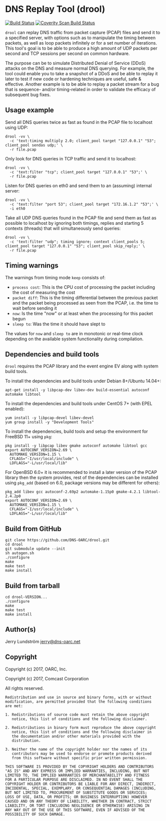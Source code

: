 # DNS Replay Tool (drool)

[![Build Status](https://travis-ci.org/DNS-OARC/drool.svg?branch=develop)](https://travis-ci.org/DNS-OARC/drool) [![Coverity Scan Build Status](https://scan.coverity.com/projects/12202/badge.svg)](https://scan.coverity.com/projects/dns-oarc-drool)

`drool` can replay DNS traffic from packet capture (PCAP) files and send
it to a specified server, with options such as to manipulate the timing
between packets, as well as loop packets infinitely or for a set number
of iterations. This tool's goal is to be able to produce a high amount
of UDP packets per second and TCP sessions per second on common hardware.

The purpose can be to simulate Distributed Denial of Service (DDoS) attacks
on the DNS and measure normal DNS querying. For example, the tool could
enable you to take a snapshot of a DDoS and be able to replay it later
to test if new code or hardening techniques are useful, safe & effective.
Another example is to be able to replay a packet stream for a
bug that is sequence- and/or timing-related in order to validate the
efficacy of subsequent bug fixes.

## Usage example

Send all DNS queries twice as fast as found in the PCAP file to localhost
using UDP:

```shell
drool -vv \
  -c 'text:timing multiply 2.0; client_pool target "127.0.0.1" "53"; client_pool sendas udp;' \
  -r file.pcap
```

Only look for DNS queries in TCP traffic and send it to localhost:

```shell
drool -vv \
  -c 'text:filter "tcp"; client_pool target "127.0.0.1" "53";' \
  -r file.pcap
```

Listen for DNS queries on eth0 and send them to an (assuming) internal server:

```shell
drool -vv \
  -c 'text:filter "port 53"; client_pool target "172.16.1.2" "53";' \
  -i eth0
```

Take all UDP DNS queries found in the PCAP file and send them as fast as
possible to localhost by ignoring both timings, replies and starting 5
contexts (threads) that will simultaneously send queries:

```shell
drool -vv \
  -c 'text:filter "udp"; timing ignore; context client_pools 5; client_pool target "127.0.0.1" "53"; client_pool skip_reply;' \
  -r file.pcap
```

## Timing warnings

The warnings from timing mode `keep` consists of:
- `process cost`: This is the CPU cost of processing the packet including the cost of measuring the cost
- `packet diff`: This is the timing differential between the previous packet and the packet being processed as seen from the PCAP, i.e. the time to wait before sending it
- `now`: Is the time "now" or at least when the processing for this packet begun
- `sleep to`: Was the time it should have slept to

The values for `now` and `sleep to` are in monotonic or real-time clock
depending on the available system functionality during compilation.

## Dependencies and build tools

`drool` requires the PCAP library and the event engine EV along with system
build tools.

To install the dependencies and build tools under Debian 8+/Ubuntu 14.04+:
```
apt-get install -y libpcap-dev libev-dev build-essential autoconf automake libtool
```

To install the dependencies and build tools under CentOS 7+ (with EPEL enabled):
```
yum install -y libpcap-devel libev-devel
yum group install -y "Development Tools"
```

To install the dependencies, build tools and setup the environment for
FreeBSD 11+ using `pkg`:
```
pkg install -y libpcap libev gmake autoconf automake libtool gcc
export AUTOCONF_VERSION=2.69 \
  AUTOMAKE_VERSION=1.15 \
  CFLAGS="-I/usr/local/include" \
  LDFLAGS="-L/usr/local/lib"
```

For OpenBSD 6.0+ it is recommended to install a later version of the PCAP
library then the system provides, rest of the dependencies can be installed
using `pkg_add` (based on 6.0, package versions may be different for others):
```
pkg_add libev gcc autoconf-2.69p2 automake-1.15p0 gmake-4.2.1 libtool-2.4.2p0
export AUTOCONF_VERSION=2.69 \
  AUTOMAKE_VERSION=1.15 \
  CFLAGS="-I/usr/local/include" \
  LDFLAGS="-L/usr/local/lib"
```

## Build from GitHub

```
git clone https://github.com/DNS-OARC/drool.git
cd drool
git submodule update --init
sh autogen.sh
./configure
make
make test
make install
```

## Build from tarball

```
cd drool-VERSION...
./configure
make
make test
make install
```

## Author(s)

Jerry Lundström <jerry@dns-oarc.net>

## Copyright

Copyright (c) 2017, OARC, Inc.

Copyright (c) 2017, Comcast Corporation

All rights reserved.

```
Redistribution and use in source and binary forms, with or without
modification, are permitted provided that the following conditions
are met:

1. Redistributions of source code must retain the above copyright
   notice, this list of conditions and the following disclaimer.

2. Redistributions in binary form must reproduce the above copyright
   notice, this list of conditions and the following disclaimer in
   the documentation and/or other materials provided with the
   distribution.

3. Neither the name of the copyright holder nor the names of its
   contributors may be used to endorse or promote products derived
   from this software without specific prior written permission.

THIS SOFTWARE IS PROVIDED BY THE COPYRIGHT HOLDERS AND CONTRIBUTORS
"AS IS" AND ANY EXPRESS OR IMPLIED WARRANTIES, INCLUDING, BUT NOT
LIMITED TO, THE IMPLIED WARRANTIES OF MERCHANTABILITY AND FITNESS
FOR A PARTICULAR PURPOSE ARE DISCLAIMED. IN NO EVENT SHALL THE
COPYRIGHT HOLDER OR CONTRIBUTORS BE LIABLE FOR ANY DIRECT, INDIRECT,
INCIDENTAL, SPECIAL, EXEMPLARY, OR CONSEQUENTIAL DAMAGES (INCLUDING,
BUT NOT LIMITED TO, PROCUREMENT OF SUBSTITUTE GOODS OR SERVICES;
LOSS OF USE, DATA, OR PROFITS; OR BUSINESS INTERRUPTION) HOWEVER
CAUSED AND ON ANY THEORY OF LIABILITY, WHETHER IN CONTRACT, STRICT
LIABILITY, OR TORT (INCLUDING NEGLIGENCE OR OTHERWISE) ARISING IN
ANY WAY OUT OF THE USE OF THIS SOFTWARE, EVEN IF ADVISED OF THE
POSSIBILITY OF SUCH DAMAGE.
```

